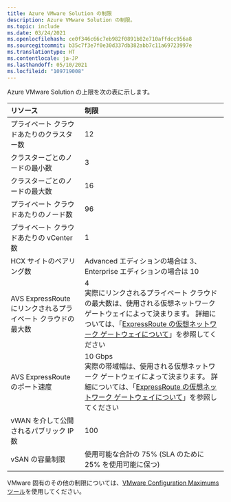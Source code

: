 ```yaml
---
title: Azure VMware Solution の制限
description: Azure VMware Solution の制限。
ms.topic: include
ms.date: 03/24/2021
ms.openlocfilehash: ce0f346c66c7eb982f0891b82e710affdcc956a8
ms.sourcegitcommit: b35c7f3e7f0e30d337db382abb7c11a69723997e
ms.translationtype: HT
ms.contentlocale: ja-JP
ms.lasthandoff: 05/10/2021
ms.locfileid: "109719008"
---
```

<!-- Used in /azure/azure-resource-manager/management/azure-subscription-service-limits.md and concepts-networking.md -->

Azure VMware Solution の上限を次の表に示します。

| **リソース** | **制限** |
| :-- | :-- |
| プライベート クラウドあたりのクラスター数 | 12 |
| クラスターごとのノードの最小数 | 3 |
| クラスターごとのノードの最大数 | 16 |
| プライベート クラウドあたりのノード数 | 96 |
| プライベート クラウドあたりの vCenter 数 | 1  |
| HCX サイトのペアリング数 | Advanced エディションの場合は 3、Enterprise エディションの場合は 10 |
| AVS ExpressRoute にリンクされるプライベート クラウドの最大数 | 4<br />実際にリンクされるプライベート クラウドの最大数は、使用される仮想ネットワーク ゲートウェイによって決まります。  詳細については、「[ExpressRoute の仮想ネットワーク ゲートウェイについて](../../expressroute/expressroute-about-virtual-network-gateways.md)」を参照してください | 
| AVS ExpressRoute のポート速度 | 10 Gbps<br />実際の帯域幅は、使用される仮想ネットワーク ゲートウェイによって決まります。 詳細については、「[ExpressRoute の仮想ネットワーク ゲートウェイについて](../../expressroute/expressroute-about-virtual-network-gateways.md)」を参照してください | 
| vWAN を介して公開されるパブリック IP 数 | 100 |
| vSAN の容量制限 | 使用可能な合計の 75% (SLA のために 25% を使用可能に保つ)  |

VMware 固有のその他の制限については、[VMware Configuration Maximums ツール](https://configmax.vmware.com/)を使用してください。
